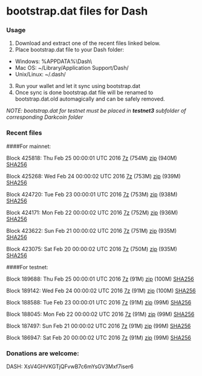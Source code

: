 # bootstrap.dat files for Dash

### Usage

1. Download and extract one of the recent files linked below.
2. Place bootstrap.dat file to your Dash folder:
 - Windows: %APPDATA%\Dash\
 - Mac OS: ~/Library/Application Support/Dash/
 - Unix/Linux: ~/.dash/
3. Run your wallet and let it sync using bootstrap.dat
4. Once sync is done bootstrap.dat file will be renamed to bootstrap.dat.old automagically and can be safely removed.

_NOTE: bootstrap.dat for testnet must be placed in **testnet3** subfolder of corresponding Darkcoin folder_

### Recent files

####For mainnet:

Block 425818: Thu Feb 25 00:00:01 UTC 2016 [7z](https://transfer.sh/6rifX/bootstrap.dat.20160225.7z) (754M) [zip](https://transfer.sh/l7dRR/bootstrap.dat.20160225.zip) (940M) [SHA256](https://transfer.sh/7zNo1/sha256.txt)

Block 425268: Wed Feb 24 00:00:02 UTC 2016 [7z](https://transfer.sh/11aaFr/bootstrap.dat.20160224.7z) (753M) [zip](https://transfer.sh/di2Pg/bootstrap.dat.20160224.zip) (939M) [SHA256](https://transfer.sh/JR41R/sha256.txt)

Block 424720: Tue Feb 23 00:00:01 UTC 2016 [7z](https://transfer.sh/XsPS4/bootstrap.dat.20160223.7z) (753M) [zip](https://transfer.sh/111nE0/bootstrap.dat.20160223.zip) (938M) [SHA256](https://transfer.sh/hWyhx/sha256.txt)

Block 424171: Mon Feb 22 00:00:02 UTC 2016 [7z](https://transfer.sh/o11EK/bootstrap.dat.20160222.7z) (752M) [zip](https://transfer.sh/etSjL/bootstrap.dat.20160222.zip) (936M) [SHA256](https://transfer.sh/14inOt/sha256.txt)

Block 423622: Sun Feb 21 00:00:02 UTC 2016 [7z](https://transfer.sh/13zr1H/bootstrap.dat.20160221.7z) (751M) [zip](https://transfer.sh/Ssw6j/bootstrap.dat.20160221.zip) (935M) [SHA256](https://transfer.sh/cGIbf/sha256.txt)

Block 423075: Sat Feb 20 00:00:02 UTC 2016 [7z](https://transfer.sh/1q7PR/bootstrap.dat.20160220.7z) (750M) [zip](https://transfer.sh/GHuQs/bootstrap.dat.20160220.zip) (935M) [SHA256](https://transfer.sh/WgXdG/sha256.txt)

####For testnet:

Block 189688: Thu Feb 25 00:00:01 UTC 2016 [7z](https://transfer.sh/p87uY/bootstrap.dat.20160225.7z) (91M) [zip](https://transfer.sh/W4R1o/bootstrap.dat.20160225.zip) (100M) [SHA256](https://transfer.sh/10QFcY/sha256.txt)

Block 189142: Wed Feb 24 00:00:02 UTC 2016 [7z](https://transfer.sh/THgVZ/bootstrap.dat.20160224.7z) (91M) [zip](https://transfer.sh/SY6K8/bootstrap.dat.20160224.zip) (100M) [SHA256](https://transfer.sh/145FYi/sha256.txt)

Block 188588: Tue Feb 23 00:00:01 UTC 2016 [7z](https://transfer.sh/13cI6m/bootstrap.dat.20160223.7z) (91M) [zip](https://transfer.sh/UGHEu/bootstrap.dat.20160223.zip) (99M) [SHA256](https://transfer.sh/IBUKN/sha256.txt)

Block 188045: Mon Feb 22 00:00:02 UTC 2016 [7z](https://transfer.sh/1KVRA/bootstrap.dat.20160222.7z) (91M) [zip](https://transfer.sh/ZmR9a/bootstrap.dat.20160222.zip) (99M) [SHA256](https://transfer.sh/EeRP8/sha256.txt)

Block 187497: Sun Feb 21 00:00:02 UTC 2016 [7z](https://transfer.sh/8taNk/bootstrap.dat.20160221.7z) (91M) [zip](https://transfer.sh/eqpQv/bootstrap.dat.20160221.zip) (99M) [SHA256](https://transfer.sh/R2r8K/sha256.txt)

Block 186947: Sat Feb 20 00:00:02 UTC 2016 [7z](https://transfer.sh/4G94n/bootstrap.dat.20160220.7z) (91M) [zip](https://transfer.sh/LAjlF/bootstrap.dat.20160220.zip) (99M) [SHA256](https://transfer.sh/8u02z/sha256.txt)

### Donations are welcome:

DASH: XsV4GHVKGTjQFvwB7c6mYsGV3Mxf7iser6
